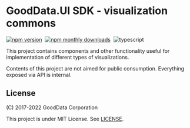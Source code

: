 # GoodData.UI SDK - visualization commons

[![npm version](https://img.shields.io/npm/v/@gooddata/sdk-ui-vis-commons)](https://www.npmjs.com/@gooddata/sdk-ui-vis-commons)&nbsp;
[![npm monthly downloads](https://img.shields.io/npm/dm/@gooddata/sdk-ui-vis-commons)](https://npmcharts.com/compare/@gooddata/sdk-ui-vis-commons?minimal=true)&nbsp;
![typescript](https://img.shields.io/badge/typescript-first-blue?logo=typescript)

This project contains components and other functionality useful for implementation of different types of visualizations.

Contents of this project are not aimed for public consumption. Everything exposed via API is internal.

## License

(C) 2017-2022 GoodData Corporation

This project is under MIT License. See [LICENSE](https://github.com/gooddata/gooddata-ui-sdk/blob/master/libs/sdk-ui-vis-commons/LICENSE).
